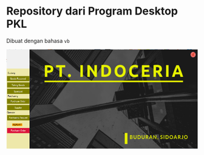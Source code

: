 # Repository dari Program Desktop PKL

Dibuat dengan bahasa `vb`

![Gambar index](./Gambar/Home-admin.png "Tampilan Home Admin")
